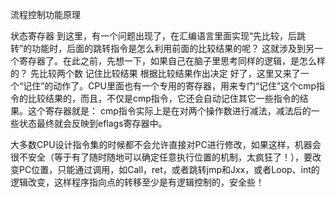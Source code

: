 流程控制功能原理


状态寄存器
到这里，有一个问题出现了，在汇编语言里面实现“先比较，后跳转”的功能时，后面的跳转指令是怎么利用前面的比较结果的呢？
这就涉及到另一个寄存器了。在此之前，先想一下，如果自己在脑子里思考同样的逻辑，是怎么样的？
先比较两个数
记住比较结果
根据比较结果作出决定
好了，这里又来了一个“记住”的动作了。CPU里面也有一个专用的寄存器，用来专门“记住”这个cmp指令的比较结果的，而且，不仅是cmp指令，它还会自动记住其它一些指令的结果。这个寄存器就是：
cmp指令实际上是在对两个操作数进行减法，减法后的一些状态最终就会反映到eflags寄存器中。


大多数CPU设计指令集的时候都不会允许直接对PC进行修改，如果这样，机器会很不安全（等于有了随时随地可以确定任意执行位置的机制，太疯狂了！），要改变PC位置，只能通过调用，如Call，ret，或者跳转jmp和Jxx，或者Loop、int的逻辑改变，这样程序指向点的转移至少是有逻辑控制的，安全些！
